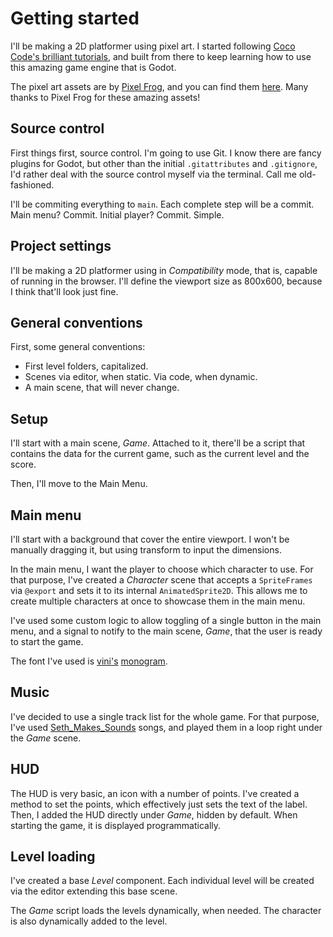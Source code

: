 # Getting started

I'll be making a 2D platformer using pixel art. I started following [Coco Code's brilliant tutorials](https://www.youtube.com/playlist?list=PL1aAeF6bPTB4o7LSEWjIM5gwklEj9VpB_), and built from there to keep learning how to use this amazing game engine that is Godot.

The pixel art assets are by [Pixel Frog](https://twitter.com/PixelFrogStudio), and you can find them [here](https://pixelfrog-assets.itch.io/pixel-adventure-1). Many thanks to Pixel Frog for these amazing assets!

## Source control

First things first, source control. I'm going to use Git. I know there are fancy plugins for Godot, but other than the initial `.gitattributes` and `.gitignore`, I'd rather deal with the source control myself via the terminal. Call me old-fashioned.

I'll be commiting everything to `main`. Each complete step will be a commit. Main menu? Commit. Initial player? Commit. Simple.

## Project settings

I'll be making a 2D platformer using in _Compatibility_ mode, that is, capable of running in the browser. I'll define the viewport size as 800x600, because I think that'll look just fine.

## General conventions

First, some general conventions:

- First level folders, capitalized.
- Scenes via editor, when static. Via code, when dynamic.
- A main scene, that will never change.

## Setup

I'll start with a main scene, _Game_. Attached to it, there'll be a script that contains the data for the current game, such as the current level and the score.

Then, I'll move to the Main Menu.

## Main menu

I'll start with a background that cover the entire viewport. I won't be manually dragging it, but using transform to input the dimensions.

In the main menu, I want the player to choose which character to use. For that purpose, I've created a _Character_ scene that accepts a `SpriteFrames` via `@export` and sets it to its internal `AnimatedSprite2D`. This allows me to create multiple characters at once to showcase them in the main menu.

I've used some custom logic to allow toggling of a single button in the main menu, and a signal to notify to the main scene, _Game_, that the user is ready to start the game.

The font I've used is [vini's](https://twitter.com/vmenezio) [monogram](https://datagoblin.itch.io/monogram).

## Music

I've decided to use a single track list for the whole game. For that purpose, I've used [Seth_Makes_Sounds](https://freesound.org/people/Seth_Makes_Sounds/) songs, and played them in a loop right under the _Game_ scene.

## HUD

The HUD is very basic, an icon with a number of points. I've created a method to set the points, which effectively just sets the text of the label. Then, I added the HUD directly under _Game_, hidden by default. When starting the game, it is displayed programmatically.

## Level loading

I've created a base _Level_ component. Each individual level will be created via the editor extending this base scene.

The _Game_ script loads the levels dynamically, when needed. The character is also dynamically added to the level.

